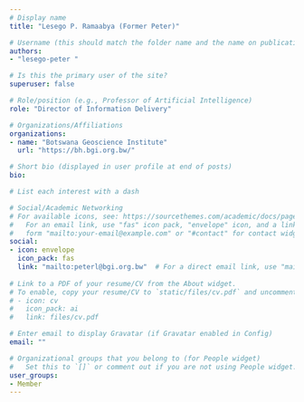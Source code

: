 ```yaml
---
# Display name
title: "Lesego P. Ramaabya (Former Peter)"

# Username (this should match the folder name and the name on publications)
authors:
- "lesego-peter "

# Is this the primary user of the site?
superuser: false

# Role/position (e.g., Professor of Artificial Intelligence)
role: "Director of Information Delivery"

# Organizations/Affiliations
organizations:
- name: "Botswana Geoscience Institute"
  url: "https://bh.bgi.org.bw/"

# Short bio (displayed in user profile at end of posts)
bio: 

# List each interest with a dash

# Social/Academic Networking
# For available icons, see: https://sourcethemes.com/academic/docs/page-builder/#icons
#   For an email link, use "fas" icon pack, "envelope" icon, and a link in the
#   form "mailto:your-email@example.com" or "#contact" for contact widget.
social:
- icon: envelope
  icon_pack: fas
  link: "mailto:peterl@bgi.org.bw"  # For a direct email link, use "mailto:test@example.org".
  
# Link to a PDF of your resume/CV from the About widget.
# To enable, copy your resume/CV to `static/files/cv.pdf` and uncomment the lines below.
# - icon: cv
#   icon_pack: ai
#   link: files/cv.pdf

# Enter email to display Gravatar (if Gravatar enabled in Config)
email: ""

# Organizational groups that you belong to (for People widget)
#   Set this to `[]` or comment out if you are not using People widget.
user_groups:
- Member
---
```



